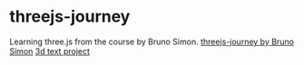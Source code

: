 # threejs-journey
Learning three.js from the course by Bruno Simon.
[threejs-journey by Bruno Simon](https://threejs-journey.com/)
[3d text project](https://webgl-3d-text-nu-swart.vercel.app/)
